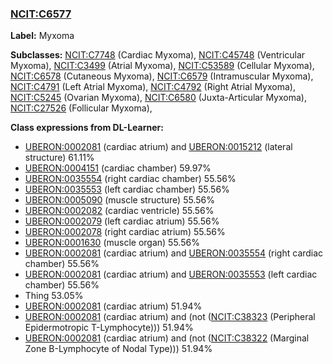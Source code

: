 
### [NCIT:C6577](http://purl.obolibrary.org/obo/NCIT_C6577)
**Label:** Myxoma

**Subclasses:** [NCIT:C7748](http://purl.obolibrary.org/obo/NCIT_C7748) (Cardiac Myxoma), [NCIT:C45748](http://purl.obolibrary.org/obo/NCIT_C45748) (Ventricular Myxoma), [NCIT:C3499](http://purl.obolibrary.org/obo/NCIT_C3499) (Atrial Myxoma), [NCIT:C53589](http://purl.obolibrary.org/obo/NCIT_C53589) (Cellular Myxoma), [NCIT:C6578](http://purl.obolibrary.org/obo/NCIT_C6578) (Cutaneous Myxoma), [NCIT:C6579](http://purl.obolibrary.org/obo/NCIT_C6579) (Intramuscular Myxoma), [NCIT:C4791](http://purl.obolibrary.org/obo/NCIT_C4791) (Left Atrial Myxoma), [NCIT:C4792](http://purl.obolibrary.org/obo/NCIT_C4792) (Right Atrial Myxoma), [NCIT:C5245](http://purl.obolibrary.org/obo/NCIT_C5245) (Ovarian Myxoma), [NCIT:C6580](http://purl.obolibrary.org/obo/NCIT_C6580) (Juxta-Articular Myxoma), [NCIT:C27526](http://purl.obolibrary.org/obo/NCIT_C27526) (Follicular Myxoma), 

**Class expressions from DL-Learner:**

- [UBERON:0002081](http://purl.obolibrary.org/obo/UBERON_0002081) (cardiac atrium) and [UBERON:0015212](http://purl.obolibrary.org/obo/UBERON_0015212) (lateral structure) 61.11%
- [UBERON:0004151](http://purl.obolibrary.org/obo/UBERON_0004151) (cardiac chamber) 59.97%
- [UBERON:0035554](http://purl.obolibrary.org/obo/UBERON_0035554) (right cardiac chamber) 55.56%
- [UBERON:0035553](http://purl.obolibrary.org/obo/UBERON_0035553) (left cardiac chamber) 55.56%
- [UBERON:0005090](http://purl.obolibrary.org/obo/UBERON_0005090) (muscle structure) 55.56%
- [UBERON:0002082](http://purl.obolibrary.org/obo/UBERON_0002082) (cardiac ventricle) 55.56%
- [UBERON:0002079](http://purl.obolibrary.org/obo/UBERON_0002079) (left cardiac atrium) 55.56%
- [UBERON:0002078](http://purl.obolibrary.org/obo/UBERON_0002078) (right cardiac atrium) 55.56%
- [UBERON:0001630](http://purl.obolibrary.org/obo/UBERON_0001630) (muscle organ) 55.56%
- [UBERON:0002081](http://purl.obolibrary.org/obo/UBERON_0002081) (cardiac atrium) and [UBERON:0035554](http://purl.obolibrary.org/obo/UBERON_0035554) (right cardiac chamber) 55.56%
- [UBERON:0002081](http://purl.obolibrary.org/obo/UBERON_0002081) (cardiac atrium) and [UBERON:0035553](http://purl.obolibrary.org/obo/UBERON_0035553) (left cardiac chamber) 55.56%
- Thing 53.05%
- [UBERON:0002081](http://purl.obolibrary.org/obo/UBERON_0002081) (cardiac atrium) 51.94%
- [UBERON:0002081](http://purl.obolibrary.org/obo/UBERON_0002081) (cardiac atrium) and (not ([NCIT:C38323](http://purl.obolibrary.org/obo/NCIT_C38323) (Peripheral Epidermotropic T-Lymphocyte))) 51.94%
- [UBERON:0002081](http://purl.obolibrary.org/obo/UBERON_0002081) (cardiac atrium) and (not ([NCIT:C38322](http://purl.obolibrary.org/obo/NCIT_C38322) (Marginal Zone B-Lymphocyte of Nodal Type))) 51.94%


